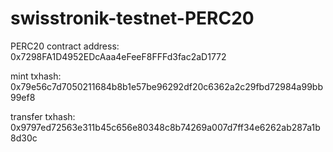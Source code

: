 # swisstronik-testnet-PERC20

PERC20 contract address: 0x7298FA1D4952EDcAaa4eFeeF8FFFd3fac2aD1772

mint txhash: 0x79e56c7d7050211684b8b1e57be96292df20c6362a2c29fbd72984a99bb99ef8

transfer txhash: 0x9797ed72563e311b45c656e80348c8b74269a007d7ff34e6262ab287a1b8d30c

